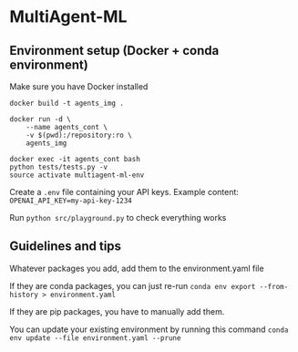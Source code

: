 # MultiAgent-ML

## Environment setup (Docker + conda environment)
Make sure you have Docker installed

```
docker build -t agents_img .
```


```
docker run -d \
    --name agents_cont \
    -v $(pwd):/repository:ro \
    agents_img
```

```
docker exec -it agents_cont bash
python tests/tests.py -v
source activate multiagent-ml-env
```

Create a `.env` file containing your API keys. Example content: `OPENAI_API_KEY=my-api-key-1234`

Run `python src/playground.py` to check everything works

## Guidelines and tips

Whatever packages you add, add them to the environment.yaml file

If they are conda packages, you can just re-run
`conda env export --from-history > environment.yaml`

If they are pip packages, you have to manually add them.

You can update your existing environment by running this command
`conda env update --file environment.yaml --prune`

